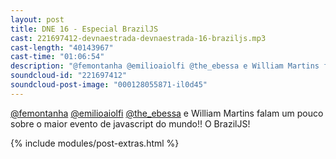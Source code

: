 ```yaml
---
layout: post
title: DNE 16 - Especial BrazilJS
cast: 221697412-devnaestrada-devnaestrada-16-braziljs.mp3
cast-length: "40143967"
cast-time: "01:06:54"
description: "@femontanha @emilioaiolfi @the_ebessa e William Martins falam um pouco sobre o maior evento de javascript do mundo!! O BrazilJS!"
soundcloud-id: "221697412"
soundcloud-post-image: "000128055871-il0d45"
---
```


[@femontanha](http://twitter.com/femontanha) [@emilioaiolfi](http://twitter.com/emilioaiolfi) [@the_ebessa](http://twitter.com/the_ebessa) e William Martins falam um pouco sobre o maior evento de javascript do mundo!! O BrazilJS!

{% include modules/post-extras.html %}